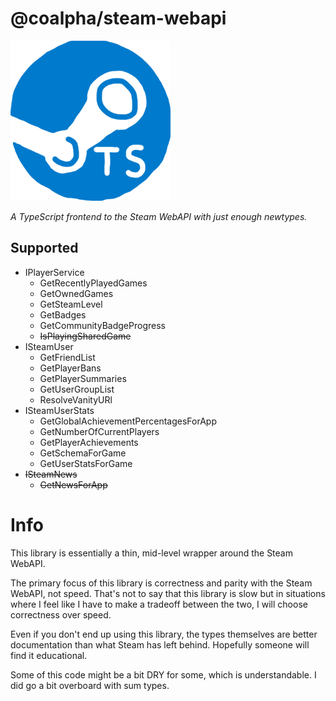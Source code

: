 # @coalpha/steam-webapi

![If anyone wants to make me an icon, I'd be glad](misc/icon.png)

*A TypeScript frontend to the Steam WebAPI with just enough newtypes.*

## Supported

- IPlayerService
   - GetRecentlyPlayedGames
   - GetOwnedGames
   - GetSteamLevel
   - GetBadges
   - GetCommunityBadgeProgress
   - ~~IsPlayingSharedGame~~
- ISteamUser
   - GetFriendList
   - GetPlayerBans
   - GetPlayerSummaries
   - GetUserGroupList
   - ResolveVanityURl
- ISteamUserStats
   - GetGlobalAchievementPercentagesForApp
   - GetNumberOfCurrentPlayers
   - GetPlayerAchievements
   - GetSchemaForGame
   - GetUserStatsForGame
- ~~ISteamNews~~
   - ~~GetNewsForApp~~

# Info

This library is essentially a thin, mid-level wrapper around the Steam WebAPI.

The primary focus of this library is correctness and parity with the Steam
WebAPI, not speed. That's not to say that this library is slow but in situations
where I feel like I have to make a tradeoff between the two, I will choose
correctness over speed.

Even if you don't end up using this library, the types themselves are better
documentation than what Steam has left behind. Hopefully someone will find it
educational.

Some of this code might be a bit DRY for some, which is understandable. I did go a bit overboard with sum types.
